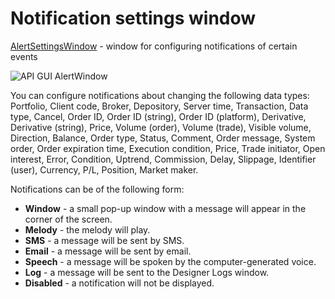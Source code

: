 # Notification settings window

[AlertSettingsWindow](../api/StockSharp.Alerts.AlertSettingsWindow.html) \- window for configuring notifications of certain events 

![API GUI AlertWindow](~/images/API_GUI_AlertWindow.png)

You can configure notifications about changing the following data types: Portfolio, Client code, Broker, Depository, Server time, Transaction, Data type, Cancel, Order ID, Order ID (string), Order ID (platform), Derivative, Derivative (string), Price, Volume (order), Volume (trade), Visible volume, Direction, Balance, Order type, Status, Comment, Order message, System order, Order expiration time, Execution condition, Price, Trade initiator, Open interest, Error, Condition, Uptrend, Commission, Delay, Slippage, Identifier (user), Currency, P\/L, Position, Market maker.

Notifications can be of the following form:

- **Window** \- a small pop\-up window with a message will appear in the corner of the screen.
- **Melody** \- the melody will play.
- **SMS** \- a message will be sent by SMS.
- **Email** \- a message will be sent by email.
- **Speech** \- a message will be spoken by the computer\-generated voice.
- **Log** \- a message will be sent to the Designer Logs window.
- **Disabled** \- a notification will not be displayed.
